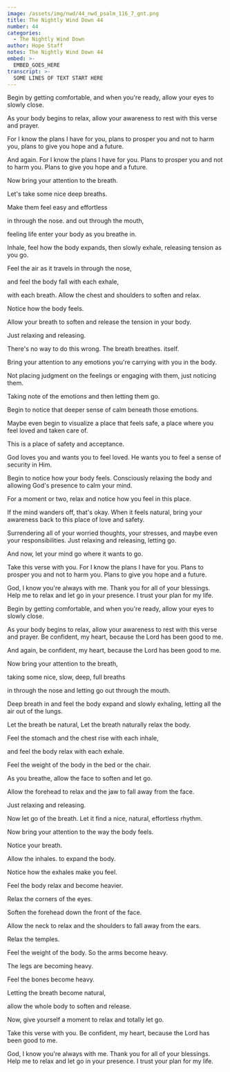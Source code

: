 ```yaml
---
image: /assets/img/nwd/44_nwd_psalm_116_7_gnt.png
title: The Nightly Wind Down 44
number: 44
categories:
  - The Nightly Wind Down
author: Hope Staff
notes: The Nightly Wind Down 44
embed: >-
  EMBED_GOES_HERE
transcript: >-
  SOME LINES OF TEXT START HERE
---
```

Begin by getting comfortable, and when you're ready, allow your eyes to slowly close.

As your body begins to relax, allow your awareness to rest with this verse and prayer.

For I know the plans I have for you, plans to prosper you and not to harm you, plans to give you hope and a future.

And again. For I know the plans I have for you. Plans to prosper you and not to harm you. Plans to give you hope and a future.

Now bring your attention to the breath.

Let's take some nice deep breaths.

Make them feel easy and effortless

in through the nose. and out through the mouth,

feeling life enter your body as you breathe in.

Inhale, feel how the body expands, then slowly exhale, releasing tension as you go.

Feel the air as it travels in through the nose,

and feel the body fall with each exhale,

with each breath. Allow the chest and shoulders to soften and relax.

Notice how the body feels.

Allow your breath to soften and release the tension in your body.

Just relaxing and releasing.

There's no way to do this wrong. The breath breathes. itself.

Bring your attention to any emotions you're carrying with you in the body.

Not placing judgment on the feelings or engaging with them, just noticing them.

Taking note of the emotions and then letting them go.

Begin to notice that deeper sense of calm beneath those emotions.

Maybe even begin to visualize a place that feels safe, a place where you feel loved and taken care of.

This is a place of safety and acceptance.

God loves you and wants you to feel loved. He wants you to feel a sense of security in Him.

Begin to notice how your body feels. Consciously relaxing the body and allowing God's presence to calm your mind.

For a moment or two, relax and notice how you feel in this place.

If the mind wanders off, that's okay. When it feels natural, bring your awareness back to this place of love and safety.

Surrendering all of your worried thoughts, your stresses, and maybe even your responsibilities. Just relaxing and releasing, letting go.

And now, let your mind go where it wants to go.

Take this verse with you. For I know the plans I have for you. Plans to prosper you and not to harm you. Plans to give you hope and a future.

God, I know you're always with me. Thank you for all of your blessings. Help me to relax and let go in your presence. I trust your plan for my life.


Begin by getting comfortable, and when you're ready, allow your eyes to slowly close.

As your body begins to relax, allow your awareness to rest with this verse and prayer. Be confident, my heart, because the Lord has been good to me.

And again, be confident, my heart, because the Lord has been good to me.

Now bring your attention to the breath,

taking some nice, slow, deep, full breaths

in through the nose and letting go out through the mouth.

Deep breath in and feel the body expand and slowly exhaling, letting all the air out of the lungs.

Let the breath be natural, Let the breath naturally relax the body.

Feel the stomach and the chest rise with each inhale,

and feel the body relax with each exhale.

Feel the weight of the body in the bed or the chair.

As you breathe, allow the face to soften and let go.

Allow the forehead to relax and the jaw to fall away from the face.

Just relaxing and releasing.

Now let go of the breath. Let it find a nice, natural, effortless rhythm.

Now bring your attention to the way the body feels.

Notice your breath.

Allow the inhales. to expand the body.

Notice how the exhales make you feel.

Feel the body relax and become heavier.

Relax the corners of the eyes.

Soften the forehead down the front of the face.

Allow the neck to relax and the shoulders to fall away from the ears.

Relax the temples.

Feel the weight of the body. So the arms become heavy.

The legs are becoming heavy.

Feel the bones become heavy.

Letting the breath become natural,

allow the whole body to soften and release.

Now, give yourself a moment to relax and totally let go.

Take this verse with you. Be confident, my heart, because the Lord has been good to me.

God, I know you're always with me. Thank you for all of your blessings. Help me to relax and let go in your presence. I trust your plan for my life.

